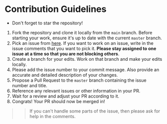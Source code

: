 # Contribution Guidelines
- Don't forget to star the repository!

1. Fork the repository and clone it locally from the `main` branch. Before starting your work, ensure it's up to date with the current `master` branch.
2. Pick an issue from [here](https://github.com/slim-codes/todo/issues). If you want to work on an issue, write in the issue comments that you want to pick it. **Please stay assigned to one issue at a time so that you are not blocking others**.
3. Create a branch for your edits. Work on that branch and make your edits locally.
4. Please add the issue number to your commit message. Also provide an accurate and detailed description of your changes.
5. Propose a Pull Request to the `master` branch containing the issue number and title.
6. Reference any relevant issues or other information in your PR.
7. Wait for a review and adjust your PR according to it.
8. Congrats! Your PR should now be merged in!

 >> If you can't handle some parts of the issue, then please ask for help in the comments.
